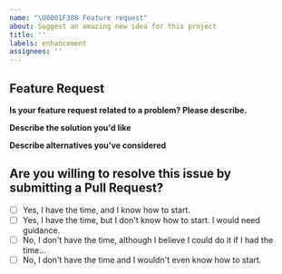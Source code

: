 ```yaml
---
name: "\U0001F308 Feature request"
about: Suggest an amazing new idea for this project
title: ''
labels: enhancement
assignees: ''
---
```


## Feature Request

**Is your feature request related to a problem? Please describe.**

<!-- A clear and concise description of what the problem is. Ex. I have an issue when [...] -->

**Describe the solution you'd like**

<!-- A clear and concise description of what you want to happen. Add any considered drawbacks. -->

**Describe alternatives you've considered**

<!-- A clear and concise description of any alternative solutions or features you've considered. -->

## Are you willing to resolve this issue by submitting a Pull Request?

<!--
  Remember that first-time contributors are welcome! 🙌
-->

- [ ] Yes, I have the time, and I know how to start.
- [ ] Yes, I have the time, but I don't know how to start. I would need guidance.
- [ ] No, I don't have the time, although I believe I could do it if I had the time...
- [ ] No, I don't have the time and I wouldn't even know how to start.

<!--
  👋 Have a great day and thank you for the feature request!
-->
